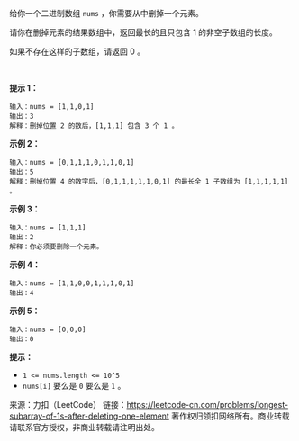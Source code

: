 给你一个二进制数组 ```nums``` ，你需要从中删掉一个元素。

请你在删掉元素的结果数组中，返回最长的且只包含 1 的非空子数组的长度。

如果不存在这样的子数组，请返回 0 。

 

**提示 1：**
```
输入：nums = [1,1,0,1]
输出：3
解释：删掉位置 2 的数后，[1,1,1] 包含 3 个 1 。
```
**示例 2：**
```
输入：nums = [0,1,1,1,0,1,1,0,1]
输出：5
解释：删掉位置 4 的数字后，[0,1,1,1,1,1,0,1] 的最长全 1 子数组为 [1,1,1,1,1] 。
```
**示例 3：**
```
输入：nums = [1,1,1]
输出：2
解释：你必须要删除一个元素。
```
**示例 4：**
```
输入：nums = [1,1,0,0,1,1,1,0,1]
输出：4
```
**示例 5：**
```
输入：nums = [0,0,0]
输出：0
```

**提示：**

* ```1 <= nums.length <= 10^5```
* ```nums[i]``` 要么是 ```0``` 要么是 ```1``` 。

来源：力扣（LeetCode）
链接：https://leetcode-cn.com/problems/longest-subarray-of-1s-after-deleting-one-element
著作权归领扣网络所有。商业转载请联系官方授权，非商业转载请注明出处。
